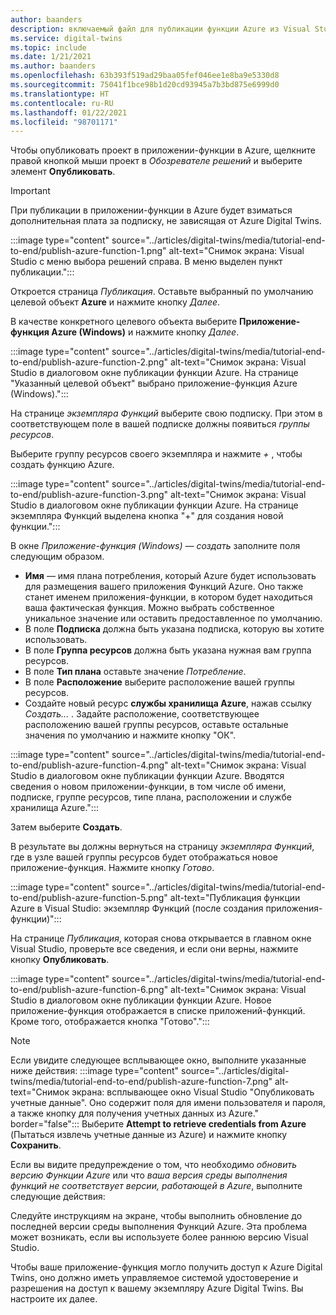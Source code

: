 ```yaml
---
author: baanders
description: включаемый файл для публикации функции Azure из Visual Studio
ms.service: digital-twins
ms.topic: include
ms.date: 1/21/2021
ms.author: baanders
ms.openlocfilehash: 63b393f519ad29baa05fef046ee1e8ba9e5330d8
ms.sourcegitcommit: 75041f1bce98b1d20cd93945a7b3bd875e6999d0
ms.translationtype: HT
ms.contentlocale: ru-RU
ms.lasthandoff: 01/22/2021
ms.locfileid: "98701171"
---
```

Чтобы опубликовать проект в приложении-функции в Azure, щелкните правой кнопкой мыши проект в *Обозревателе решений* и выберите элемент **Опубликовать**.

> [!IMPORTANT] 
> При публикации в приложении-функции в Azure будет взиматься дополнительная плата за подписку, не зависящая от Azure Digital Twins.

:::image type="content" source="../articles/digital-twins/media/tutorial-end-to-end/publish-azure-function-1.png" alt-text="Снимок экрана: Visual Studio с меню выбора решений справа. В меню выделен пункт публикации.":::

Откроется страница *Публикация*. Оставьте выбранный по умолчанию целевой объект **Azure** и нажмите кнопку *Далее*. 

В качестве конкретного целевого объекта выберите **Приложение-функция Azure (Windows)** и нажмите кнопку *Далее*.

:::image type="content" source="../articles/digital-twins/media/tutorial-end-to-end/publish-azure-function-2.png" alt-text="Снимок экрана: Visual Studio в диалоговом окне публикации функции Azure. На странице &quot;Указанный целевой объект&quot; выбрано приложение-функция Azure (Windows).":::

На странице *экземпляра Функций* выберите свою подписку. При этом в соответствующем поле в вашей подписке должны появиться *группы ресурсов*.

Выберите группу ресурсов своего экземпляра и нажмите *+* , чтобы создать функцию Azure.

:::image type="content" source="../articles/digital-twins/media/tutorial-end-to-end/publish-azure-function-3.png" alt-text="Снимок экрана: Visual Studio в диалоговом окне публикации функции Azure. На странице экземпляра Функций выделена кнопка &quot;+&quot; для создания новой функции.":::

В окне *Приложение-функция (Windows) — создать* заполните поля следующим образом.
* **Имя** — имя плана потребления, который Azure будет использовать для размещения вашего приложения Функций Azure. Оно также станет именем приложения-функции, в котором будет находиться ваша фактическая функция. Можно выбрать собственное уникальное значение или оставить предоставленное по умолчанию.
* В поле **Подписка** должна быть указана подписка, которую вы хотите использовать. 
* В поле **Группа ресурсов** должна быть указана нужная вам группа ресурсов.
* В поле **Тип плана** оставьте значение *Потребление*.
* В поле **Расположение** выберите расположение вашей группы ресурсов.
* Создайте новый ресурс **службы хранилища Azure**, нажав ссылку *Создать...* . Задайте расположение, соответствующее расположению вашей группы ресурсов, оставьте остальные значения по умолчанию и нажмите кнопку "ОК".

:::image type="content" source="../articles/digital-twins/media/tutorial-end-to-end/publish-azure-function-4.png" alt-text="Снимок экрана: Visual Studio в диалоговом окне публикации функции Azure. Вводятся сведения о новом приложении-функции, в том числе об имени, подписке, группе ресурсов, типе плана, расположении и службе хранилища Azure.":::

Затем выберите **Создать**.

В результате вы должны вернуться на страницу *экземпляра Функций*, где в узле вашей группы ресурсов будет отображаться новое приложение-функция. Нажмите кнопку *Готово*.

:::image type="content" source="../articles/digital-twins/media/tutorial-end-to-end/publish-azure-function-5.png" alt-text="Публикация функции Azure в Visual Studio: экземпляр Функций (после создания приложения-функции)":::

На странице *Публикация*, которая снова открывается в главном окне Visual Studio, проверьте все сведения, и если они верны, нажмите кнопку **Опубликовать**.

:::image type="content" source="../articles/digital-twins/media/tutorial-end-to-end/publish-azure-function-6.png" alt-text="Снимок экрана: Visual Studio в диалоговом окне публикации функции Azure. Новое приложение-функция отображается в списке приложений-функций. Кроме того, отображается кнопка &quot;Готово&quot;.":::

> [!NOTE]
> Если увидите следующее всплывающее окно, выполните указанные ниже действия: :::image type="content" source="../articles/digital-twins/media/tutorial-end-to-end/publish-azure-function-7.png" alt-text="Снимок экрана: всплывающее окно Visual Studio &quot;Опубликовать учетные данные&quot;. Оно содержит поля для имени пользователя и пароля, а также кнопку для получения учетных данных из Azure." border="false":::
> Выберите **Attempt to retrieve credentials from Azure** (Пытаться извлечь учетные данные из Azure) и нажмите кнопку **Сохранить**.
>
> Если вы видите предупреждение о том, что необходимо *обновить версию Функции Azure* или что *ваша версия среды выполнения функций не соответствует версии, работающей в Azure*, выполните следующие действия:
>
> Следуйте инструкциям на экране, чтобы выполнить обновление до последней версии среды выполнения Функций Azure. Эта проблема может возникать, если вы используете более раннюю версию Visual Studio.

Чтобы ваше приложение-функция могло получить доступ к Azure Digital Twins, оно должно иметь управляемое системой удостоверение и разрешения на доступ к вашему экземпляру Azure Digital Twins. Вы настроите их далее.
